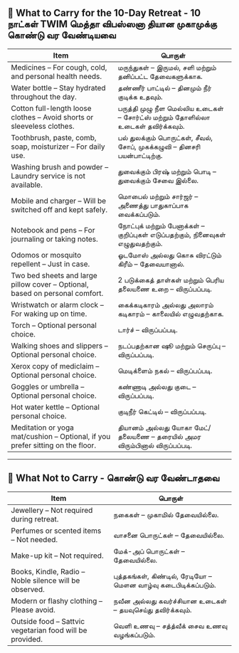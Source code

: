 ## 🧳 What to Carry for the 10-Day Retreat - 10 நாட்கள் TWIM மெத்தா விபஸ்ஸனா தியான முகாமுக்கு கொண்டு வர வேண்டியவை

| Item                                                                           | பொருள்                                                                    |
|--------------------------------------------------------------------------------|---------------------------------------------------------------------------------|
| Medicines – For cough, cold, and personal health needs.                        | மருந்துகள் – இருமல், சளி மற்றும் தனிப்பட்ட தேவைகளுக்காக.                        |
| Water bottle – Stay hydrated throughout the day.                               | தண்ணீர் பாட்டில் – தினமும் நீர் குடிக்க உதவும்.                                  |
| Cotton full-length loose clothes – Avoid shorts or sleeveless clothes.         | பருத்தி முழு நீள மெல்லிய உடைகள் – சோர்ட்ஸ் மற்றும் தோளில்லா உடைகள் தவிர்க்கவும். |
| Toothbrush, paste, comb, soap, moisturizer – For daily use.                    | பல் துலக்கும் பொருட்கள், சீவல், சோப், முகக்கழுவி – தினசரி பயன்பாட்டிற்கு.        |
| Washing brush and powder – Laundry service is not available.                   | துவைக்கும் பிரஷ் மற்றும் பொடி – துவைக்கும் சேவை இல்லை.                         |
| Mobile and charger – Will be switched off and kept safely.                     | மொபைல் மற்றும் சார்ஜர் – அணைத்து பாதுகாப்பாக வைக்கப்படும்.                     |
| Notebook and pens – For journaling or taking notes.                            | நோட்புக் மற்றும் பேனாக்கள் – குறிப்புகள் எடுப்பதற்கும், நினைவுகள் எழுதுவதற்கும். |
| Odomos or mosquito repellent – Just in case.                                   | ஓடமோஸ் அல்லது கொசு விரட்டும் கிரீம் – தேவையானால்.                              |
| Two bed sheets and large pillow cover – Optional, based on personal comfort.   | 2 படுக்கைத் தாள்கள் மற்றும் பெரிய தலையணை உறை – விருப்பப்படி.                   |
| Wristwatch or alarm clock – For waking up on time.                             | கைக்கடிகாரம் அல்லது அலாரம் கடிகாரம் – காலையில் எழுவதற்காக.                   |
| Torch – Optional personal choice.                                              | டார்ச் – விருப்பப்படி.                                                           |
| Walking shoes and slippers – Optional personal choice.                         | நடப்பதற்கான ஷூ மற்றும் செருப்பு – விருப்பப்படி.                                 |
| Xerox copy of mediclaim – Optional personal choice.                            | மெடிக்ளைம் நகல் – விருப்பப்படி.                                                 |
| Goggles or umbrella – Optional personal choice.                                | கண்ணாடி அல்லது குடை – விருப்பப்படி.                                             |
| Hot water kettle – Optional personal choice.                                   | குடிநீர் கெட்டில் – விருப்பப்படி.                                                |
| Meditation or yoga mat/cushion – Optional, if you prefer sitting on the floor. | தியானம் அல்லது யோகா மேட்/தலையணை – தரையில் அமர விரும்பினால் விருப்பப்படி.      |

---

## 🚫 What Not to Carry - கொண்டு வர வேண்டாதவை

| Item                                                                 | பொருள்                                                          |
|----------------------------------------------------------------------|------------------------------------------------------------------|
| Jewellery – Not required during retreat.                             | நகைகள் – முகாமில் தேவையில்லை.                                   |
| Perfumes or scented items – Not needed.                              | வாசனை பொருட்கள் – தேவையில்லை.                                   |
| Make-up kit – Not required.                                          | மேக்-அப் பொருட்கள் – தேவையில்லை.                                |
| Books, Kindle, Radio – Noble silence will be observed.              | புத்தகங்கள், கிண்டில், ரேடியோ – மௌன வாழ்வு கடைபிடிக்கப்படும்.     |
| Modern or flashy clothing – Please avoid.                            | நவீன அல்லது கவர்ச்சியான உடைகள் – தயவுசெய்து தவிர்க்கவும்.        |
| Outside food – Sattvic vegetarian food will be provided.             | வெளி உணவு – சத்த்வீக் சைவ உணவு வழங்கப்படும்.                     |
